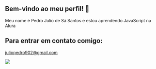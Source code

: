 ## Bem-vindo ao meu perfil! 👋
Meu nome é Pedro Julio de Sá Santos
e estou aprendendo JavaScript na Alura
## Para entrar em contato comigo:
juliopedro902@gmail.com

![](https://media1.tenor.com/m/YNvTXqUU1isAAAAC/mewing-cat-mewing.gif)
<!--
**pedrojulio11/pedrojulio11** is a ✨ _special_ ✨ repository because its `README.md` (this file) appears on your GitHub profile.

Here are some ideas to get you started:

- 🔭 I’m currently working on ...
- 🌱 I’m currently learning ...
- 👯 I’m looking to collaborate on ...
- 🤔 I’m looking for help with ...
- 💬 Ask me about ...
- 📫 How to reach me: ...
- 😄 Pronouns: ...
- ⚡ Fun fact: ...
-->
